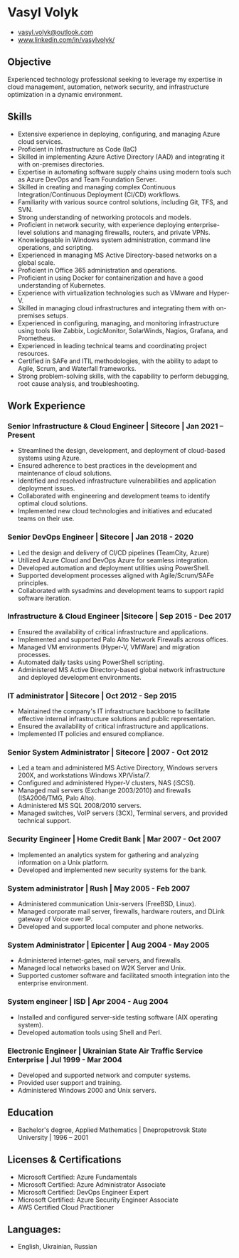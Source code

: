 # Vasyl Volyk
- vasyl.volyk@outlook.com
- www.linkedin.com/in/vasylvolyk/
## Objective
Experienced technology professional seeking to leverage my expertise in cloud management, automation, network security, and infrastructure optimization in a dynamic environment.

## Skills
- Extensive experience in deploying, configuring, and managing Azure cloud services.
- Proficient in Infrastructure as Code (IaC) 
- Skilled in implementing Azure Active Directory (AAD) and integrating it with on-premises directories.
- Expertise in automating software supply chains using modern tools such as Azure DevOps and Team Foundation Server.
- Skilled in creating and managing complex Continuous Integration/Continuous Deployment (CI/CD) workflows.
- Familiarity with various source control solutions, including Git, TFS, and SVN.
- Strong understanding of networking protocols and models.
- Proficient in network security, with experience deploying enterprise-level solutions and managing firewalls, routers, and private VPNs.
- Knowledgeable in Windows system administration, command line operations, and scripting.
- Experienced in managing MS Active Directory-based networks on a global scale.
- Proficient in Office 365 administration and operations.
- Proficient in using Docker for containerization and have a good understanding of Kubernetes.
- Experience with virtualization technologies such as VMware and Hyper-V.
- Skilled in managing cloud infrastructures and integrating them with on-premises setups.
- Experienced in configuring, managing, and monitoring infrastructure using tools like Zabbix, LogicMonitor, SolarWinds, Nagios, Grafana, and Prometheus.
- Experienced in leading technical teams and coordinating project resources.
- Certified in SAFe and ITIL methodologies, with the ability to adapt to Agile, Scrum, and Waterfall frameworks.
- Strong problem-solving skills, with the capability to perform debugging, root cause analysis, and troubleshooting.

## Work Experience
### Senior Infrastructure & Cloud Engineer | Sitecore | Jan 2021 – Present
- Streamlined the design, development, and deployment of cloud-based systems using Azure.
- Ensured adherence to best practices in the development and maintenance of cloud solutions.
- Identified and resolved infrastructure vulnerabilities and application deployment issues.
- Collaborated with engineering and development teams to identify optimal cloud solutions.
- Implemented new cloud technologies and initiatives and educated teams on their use.

### Senior DevOps Engineer | Sitecore | Jan 2018 - 2020
- Led the design and delivery of CI/CD pipelines (TeamCity, Azure)
- Utilized Azure Cloud and DevOps Azure for seamless integration.
- Developed automation and deployment utilities using PowerShell.
- Supported development processes aligned with Agile/Scrum/SAFe principles.
- Collaborated with sysadmins and development teams to support rapid software iteration.

### Infrastructure & Cloud Engineer |Sitecore | Sep 2015 - Dec 2017
- Ensured the availability of critical infrastructure and applications.
- Implemented and supported Palo Alto Network Firewalls across offices.
- Managed VM environments (Hyper-V, VMWare) and migration processes.
- Automated daily tasks using PowerShell scripting.
- Administered MS Active Directory-based global network infrastructure and deployed development environments.

### IT administrator | Sitecore | Oct 2012 - Sep 2015
- Maintained the company's IT infrastructure backbone to facilitate effective internal infrastructure solutions and public representation.
- Ensured the availability of critical infrastructure and applications.
- Implemented IT policies and ensured compliance.

### Senior System Administrator | Sitecore | 2007 - Oct 2012
- Led a team and administered MS Active Directory, Windows servers 200X, and workstations Windows XP/Vista/7.
- Configured and administered Hyper-V clusters, NAS (iSCSI).
- Managed mail servers (Exchange 2003/2010) and firewalls (ISA2006/TMG, Palo Alto).
- Administered MS SQL 2008/2010 servers.
- Managed switches, VoIP servers (3CX), Terminal servers, and provided technical support.

### Security Engineer  | Home Credit Bank | Mar 2007 - Oct 2007
- Implemented an analytics system for gathering and analyzing information on a Unix platform.
- Developed and implemented new security systems for the bank.

### System administrator | Rush | May 2005 - Feb 2007
- Administered communication Unix-servers (FreeBSD, Linux).
- Managed corporate mail server, firewalls, hardware routers, and DLink gateway of Voice over IP.
- Developed and supported local computer and phone networks.

### System Administrator | Epicenter | Aug 2004 - May 2005
- Administered internet-gates, mail servers, and firewalls.
- Managed local networks based on W2K Server and Unix.
- Supported customer software and facilitated smooth integration into the enterprise environment.

### System engineer | ISD | Apr 2004 - Aug 2004
- Installed and configured server-side testing software (AIX operating system).
- Developed automation tools using Shell and Perl.

### Electronic Engineer | Ukrainian State Air Traffic Service Enterprise | Jul 1999 - Mar 2004
- Developed and supported network and computer systems.
- Provided user support and training.
- Administered Windows 2000 and Unix servers.

## Education
- Bachelor's degree, Applied Mathematics | Dnepropetrovsk State University | 1996 – 2001

## Licenses & Certifications
- Microsoft Certified: Azure Fundamentals
- Microsoft Certified: Azure Administrator Associate
- Microsoft Certified: DevOps Engineer Expert
- Microsoft Certified: Azure Security Engineer Associate
- AWS Certified Cloud Practitioner

## Languages:
- English, Ukrainian, Russian
